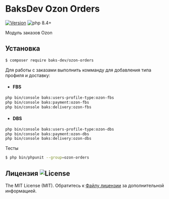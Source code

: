 # BaksDev Ozon Orders

[![Version](https://img.shields.io/badge/version-7.2.0-blue)](https://github.com/baks-dev/ozon-orders/releases)
![php 8.4+](https://img.shields.io/badge/php-min%208.4-red.svg)

Модуль заказов Ozon

## Установка

``` bash
$ composer require baks-dev/ozon-orders
```

Для работы с заказами выполнить комманду для добавления типа профиля и доставку:

* #### FBS

``` bash
php bin/console baks:users-profile-type:ozon-fbs
php bin/console baks:payment:ozon-fbs
php bin/console baks:delivery:ozon-fbs
```

* #### DBS

``` bash
php bin/console baks:users-profile-type:ozon-dbs
php bin/console baks:payment:ozon-dbs
php bin/console baks:delivery:ozon-dbs
```

Тесты

``` bash
$ php bin/phpunit --group=ozon-orders
```

## Лицензия ![License](https://img.shields.io/badge/MIT-green)

The MIT License (MIT). Обратитесь к [Файлу лицензии](LICENSE.md) за дополнительной информацией.

